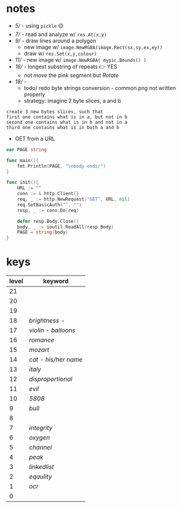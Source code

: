 # notes

- _5/ -_ using `pickle` 🟡
- _7/ -_ read and analyze w/ `res.At(x,y)`
- _9/ -_ draw lines around a polygon
    - new image w/ `image.NewRGBA(image.Rect(sx,sy,ex,ey))`
    - draw w/ `res.Set(x,y,colour)`
- _11/ -_ new image w/ `image.NewRGBA( mypic.Bounds() )`
- _16/ -_ longest substring of repeats 👉 YES
    - not _move_ the pink segment but _Rotate_
- _18/ -_
    - todo/ redo byte strings conversion - common.png not written properly
    - strategy: imagine 2 byte slices, a and b
```
create 3 new bytes slices, such that
first one contains what is in a, but not in b
second one contains what is in b and not in a
third one contains what is in both a and b
```
- GET from a URL
```go
var PAGE string

func main(){
    fmt.Println(PAGE, "\nbody ends/")
}

func init(){
    URL := ""
    conn := & http.Client{}
    req, _ := http.NewRequest("GET", URL, nil)
    req.SetBasicAuth("", "")
    resp, _ := conn.Do(req)

    defer resp.Body.Close()
    body, _ := ioutil.ReadAll(resp.Body) 
    PAGE = string(body)
}
```

# keys

level | keyword
----- | -----------
21|
20|
19|
18| _brightness -_
17| _violin - balloons_
16| _romance_
15| _mozart_
14| _cat - his/her name_
13| _italy_
12| _disproportional_
11| _evil_
10| _5808_
9 | _bull_
8 | ` `
7 | _integrity_
6 | _oxygen_
5 | _channel_
4 | _peak_
3 | _linkedlist_
2 | _eqaulity_
1 | _ocr_
0 | ` `

